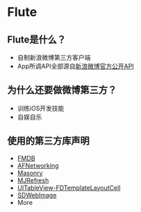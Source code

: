 # Flute


## Flute是什么？
* 自制新浪微博第三方客户端
* App所调API全部源自[新浪微博官方公开API](http://open.weibo.com/wiki/%E5%BE%AE%E5%8D%9AAPI)

## 为什么还要做微博第三方？
* 训练iOS开发技能
* 自娱自乐

## 使用的第三方库声明
* [FMDB](https://github.com/ccgus/fmdb)
* [AFNetworking](https://github.com/AFNetworking/AFNetworking)
* [Masonry](https://github.com/SnapKit/Masonry)
* [MJRefresh](https://github.com/CoderMJLee/MJRefresh)
* [UITableView-FDTemplateLayoutCell](https://github.com/forkingdog/UITableView-FDTemplateLayoutCell)
* [SDWebImage](https://github.com/rs/SDWebImage)
* More





